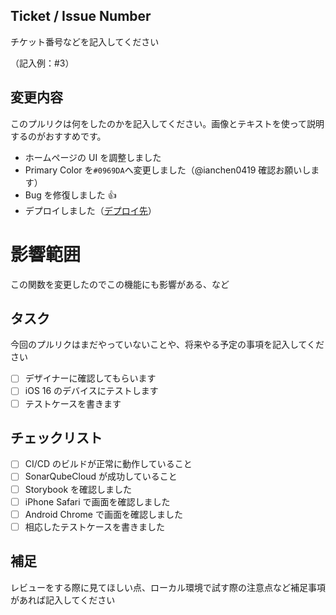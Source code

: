 ## Ticket / Issue Number

チケット番号などを記入してください

（記入例：#3）

## 変更内容

このプルリクは何をしたのかを記入してください。画像とテキストを使って説明するのがおすすめです。

- ホームページの UI を調整しました
- Primary Color を`#0969DA`へ変更しました（@ianchen0419 確認お願いします）
- Bug を修復しました :+1:
- デプロイしました（[デプロイ先](https://pages.github.com/)）

# 影響範囲

この関数を変更したのでこの機能にも影響がある、など

## タスク

今回のプルリクはまだやっていないことや、将来やる予定の事項を記入してください

- [ ] デザイナーに確認してもらいます
- [ ] iOS 16 のデバイスにテストします
- [ ] テストケースを書きます

## チェックリスト

- [ ] CI/CD のビルドが正常に動作していること
- [ ] SonarQubeCloud が成功していること
- [ ] Storybook を確認しました
- [ ] iPhone Safari で画面を確認しました
- [ ] Android Chrome で画面を確認しました
- [ ] 相応したテストケースを書きました

## 補足

レビューをする際に見てほしい点、ローカル環境で試す際の注意点など補足事項があれば記入してください
